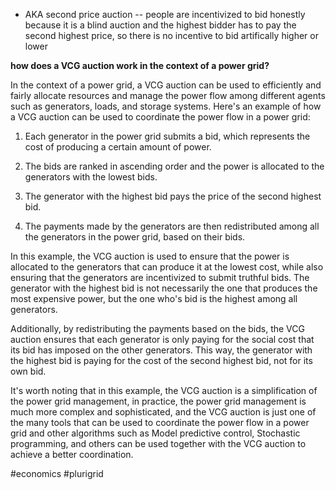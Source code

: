 
- AKA second price auction -- people are incentivized to bid honestly because it is a blind auction and the highest bidder has to pay the second highest price, so there is no incentive to bid artifically higher or lower

**how does a VCG auction work in the context of a power grid?**

In the context of a power grid, a VCG auction can be used to efficiently and fairly allocate resources and manage the power flow among different agents such as generators, loads, and storage systems. Here's an example of how a VCG auction can be used to coordinate the power flow in a power grid:

1.  Each generator in the power grid submits a bid, which represents the cost of producing a certain amount of power.
    
2.  The bids are ranked in ascending order and the power is allocated to the generators with the lowest bids.
    
3.  The generator with the highest bid pays the price of the second highest bid.
    
4.  The payments made by the generators are then redistributed among all the generators in the power grid, based on their bids.
    

In this example, the VCG auction is used to ensure that the power is allocated to the generators that can produce it at the lowest cost, while also ensuring that the generators are incentivized to submit truthful bids. The generator with the highest bid is not necessarily the one that produces the most expensive power, but the one who's bid is the highest among all generators.

Additionally, by redistributing the payments based on the bids, the VCG auction ensures that each generator is only paying for the social cost that its bid has imposed on the other generators. This way, the generator with the highest bid is paying for the cost of the second highest bid, not for its own bid.

It's worth noting that in this example, the VCG auction is a simplification of the power grid management, in practice, the power grid management is much more complex and sophisticated, and the VCG auction is just one of the many tools that can be used to coordinate the power flow in a power grid and other algorithms such as Model predictive control, Stochastic programming, and others can be used together with the VCG auction to achieve a better coordination.

#economics 
#plurigrid 